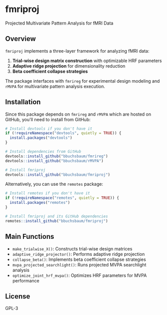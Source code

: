 # fmriproj

Projected Multivariate Pattern Analysis for fMRI Data

## Overview

`fmriproj` implements a three-layer framework for analyzing fMRI data:

1. **Trial-wise design matrix construction** with optimizable HRF parameters
2. **Adaptive ridge projection** for dimensionality reduction  
3. **Beta coefficient collapse strategies**

The package interfaces with `fmrireg` for experimental design modeling and `rMVPA` for multivariate pattern analysis execution.

## Installation

Since this package depends on `fmrireg` and `rMVPA` which are hosted on GitHub, you'll need to install from GitHub:

```r
# Install devtools if you don't have it
if (!requireNamespace("devtools", quietly = TRUE)) {
  install.packages("devtools")
}

# Install dependencies from GitHub
devtools::install_github("bbuchsbaum/fmrireg")
devtools::install_github("bbuchsbaum/rMVPA")

# Install fmriproj
devtools::install_github("bbuchsbaum/fmriproj")
```

Alternatively, you can use the `remotes` package:

```r
# Install remotes if you don't have it
if (!requireNamespace("remotes", quietly = TRUE)) {
  install.packages("remotes")
}

# Install fmriproj and its GitHub dependencies
remotes::install_github("bbuchsbaum/fmriproj")
```

## Main Functions

- `make_trialwise_X()`: Constructs trial-wise design matrices
- `adaptive_ridge_projector()`: Performs adaptive ridge projection
- `collapse_beta()`: Implements beta coefficient collapse strategies
- `mvpa_projected_searchlight()`: Runs projected MVPA searchlight analysis
- `optimize_joint_hrf_mvpa()`: Optimizes HRF parameters for MVPA performance

## License

GPL-3 